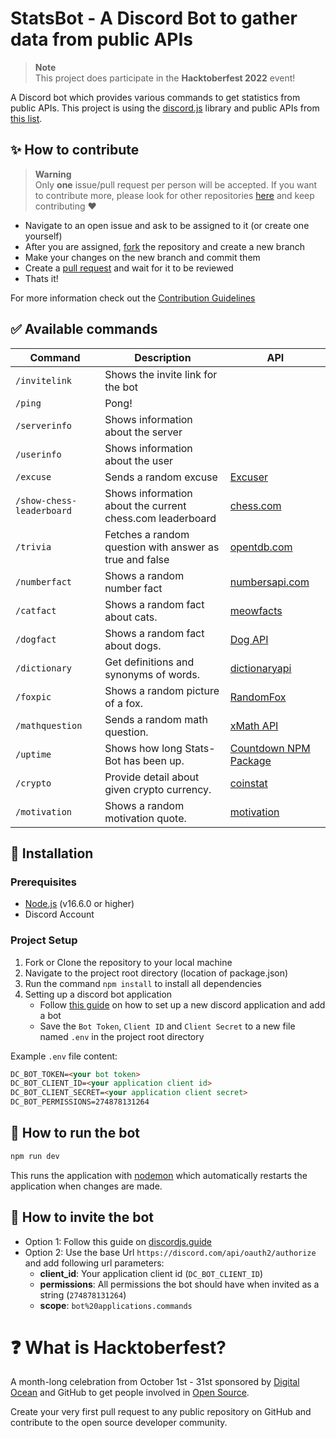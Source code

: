 # StatsBot - A Discord Bot to gather data from public APIs

> **Note** <br>
> This project does participate in the **Hacktoberfest 2022** event!

A Discord bot which provides various commands to get statistics from public APIs. This project is using the [discord.js](https://discord.js.org/) library and public APIs from [this list](https://github.com/public-apis/public-apis).

## :sparkles: How to contribute

> **Warning** <br>
> Only **one** issue/pull request per person will be accepted. If you want to contribute more, please look for other repositories [here](https://github.com/topics/hacktoberfest-2022?o=desc&s=updated) and keep contributing ❤️

- Navigate to an open issue and ask to be assigned to it (or create one yourself)
- After you are assigned, [fork](https://docs.github.com/en/get-started/quickstart/fork-a-repo) the repository and create a new branch
- Make your changes on the new branch and commit them
- Create a [pull request](https://docs.github.com/en/pull-requests/collaborating-with-pull-requests/proposing-changes-to-your-work-with-pull-requests/creating-a-pull-request) and wait for it to be reviewed
- Thats it!

For more information check out the [Contribution Guidelines](CONTRIBUTING.md)

## :white_check_mark: Available commands

<!-- markdown table -->
| Command                   | Description                                               | API                                                                |
| ------------------------- | --------------------------------------------------------- | ------------------------------------------------------------------ |
| `/invitelink`             | Shows the invite link for the bot                         |                                                                    |
| `/ping`                   | Pong!                                                     |                                                                    |
| `/serverinfo`             | Shows information about the server                        |                                                                    |
| `/userinfo`               | Shows information about the user                          |                                                                    |
| `/excuse`                 | Sends a random excuse                                     | [Excuser](https://excuser.herokuapp.com/)                          |
| `/show-chess-leaderboard` | Shows information about the current chess.com leaderboard | [chess.com](https://www.chess.com/news/view/published-data-api)    |
| `/trivia`                 | Fetches a random question with answer as true and false   | [opentdb.com](https://opentdb.com/api.php?amount=1&type=boolean)   |
| `/numberfact`             | Shows a random number fact                                | [numbersapi.com](http://numbersapi.com/)                           |
| `/catfact`                | Shows a random fact about cats.                           | [meowfacts](https://github.com/wh-iterabb-it/meowfacts)            |
| `/dogfact`                | Shows a random fact about dogs.                           | [Dog API](http://dog-api.kinduff.com/api/facts)                    |
| `/dictionary`             | Get definitions and synonyms of words.                    | [dictionaryapi](https://dictionaryapi.dev/)                        |
| `/foxpic`                 | Shows a random picture of a fox.                          | [RandomFox](https://randomfox.ca/floof/)                           |
| `/mathquestion`           | Sends a random math question.                             | [xMath API](https://x-math.herokuapp.com/)                         |
| `/uptime`                 | Shows how long Stats-Bot has been up.                     | [Countdown NPM Package](https://www.npmjs.com/package/countdown)   |
| `/crypto`                 | Provide detail about given crypto currency.               | [coinstat](https://documenter.getpostman.com/view/5734027/RzZ6Hzr3)|
| `/motivation`             | Shows a random motivation quote.                          | [motivation](https://nodejs-quoteapp.herokuapp.com/)               |

## :wrench: Installation

### Prerequisites

- [Node.js](https://nodejs.org/en/download/) (v16.6.0 or higher)
- Discord Account

### Project Setup

1. Fork or Clone the repository to your local machine
2. Navigate to the project root directory (location of package.json)
3. Run the command `npm install` to install all dependencies
4. Setting up a discord bot application
   - Follow [this guide](https://discordjs.guide/preparations/setting-up-a-bot-application.html) on how to set up a new discord application and add a bot
   - Save the `Bot Token`, `Client ID` and `Client Secret` to a new file named `.env` in the project root directory

Example `.env` file content:

```html
DC_BOT_TOKEN=<your bot token>
DC_BOT_CLIENT_ID=<your application client id>
DC_BOT_CLIENT_SECRET=<your application client secret>
DC_BOT_PERMISSIONS=274878131264
```

## :rocket: How to run the bot

```sh
npm run dev
```

This runs the application with [nodemon](https://www.npmjs.com/package/nodemon) which automatically restarts the application when changes are made.

## :link: How to invite the bot

- Option 1: Follow this guide on [discordjs.guide](https://discordjs.guide/preparations/adding-your-bot-to-servers.html)
- Option 2: Use the base Url `https://discord.com/api/oauth2/authorize` and add following url parameters:
  - **client_id**: Your application client id (`DC_BOT_CLIENT_ID`)
  - **permissions**: All permissions the bot should have when invited as a string (`274878131264`)
  - **scope**: `bot%20applications.commands`

# :question: What is Hacktoberfest?

A month-long celebration from October 1st - 31st sponsored by [Digital Ocean](https://hacktoberfest.com/) and GitHub to get people involved in [Open Source](https://github.com/open-source).

Create your very first pull request to any public repository on GitHub and contribute to the open source developer community.

